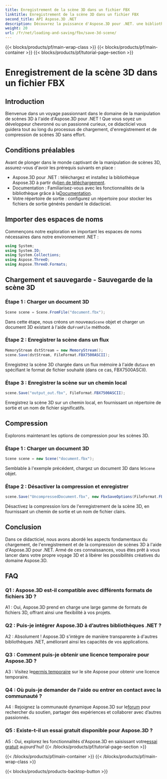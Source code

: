 ```yaml
---
title: Enregistrement de la scène 3D dans un fichier FBX
linktitle: Enregistrement de la scène 3D dans un fichier FBX
second_title: API Aspose.3D .NET
description: Découvrez la puissance d'Aspose.3D pour .NET. une bibliothèque polyvalente pour une manipulation transparente des scènes 3D. Chargez, enregistrez et compressez sans effort.
weight: 20
url: /fr/net/loading-and-saving/fbx/save-3d-scene/
---
```


{{< blocks/products/pf/main-wrap-class >}}
{{< blocks/products/pf/main-container >}}
{{< blocks/products/pf/tutorial-page-section >}}

# Enregistrement de la scène 3D dans un fichier FBX

## Introduction

Bienvenue dans un voyage passionnant dans le domaine de la manipulation de scènes 3D à l'aide d'Aspose.3D pour .NET ! Que vous soyez un développeur chevronné ou un passionné curieux, ce didacticiel vous guidera tout au long du processus de chargement, d'enregistrement et de compression de scènes 3D sans effort.

## Conditions préalables

Avant de plonger dans le monde captivant de la manipulation de scènes 3D, assurez-vous d'avoir les prérequis suivants en place :

-  Aspose.3D pour .NET : téléchargez et installez la bibliothèque Aspose.3D à partir du[lien de téléchargement](https://releases.aspose.com/3d/net/).
-  Documentation : Familiarisez-vous avec les fonctionnalités de la bibliothèque grâce à la[Documentation](https://reference.aspose.com/3d/net/).
- Votre répertoire de sortie : configurez un répertoire pour stocker les fichiers de sortie générés pendant le didacticiel.

## Importer des espaces de noms

Commençons notre exploration en important les espaces de noms nécessaires dans notre environnement .NET :

```csharp
using System;
using System.IO;
using System.Collections;
using Aspose.ThreeD;
using Aspose.ThreeD.Formats;
```

## Chargement et sauvegarde - Sauvegarde de la scène 3D

### Étape 1 : Charger un document 3D

```csharp
Scene scene = Scene.FromFile("document.fbx");
```

 Dans cette étape, nous créons un nouveau`Scene` objet et charger un document 3D existant à l'aide du`FromFile` méthode.

### Étape 2 : Enregistrer la scène dans un flux

```csharp
MemoryStream dstStream = new MemoryStream();
scene.Save(dstStream, FileFormat.FBX7500ASCII);
```

 Enregistrez la scène 3D chargée dans un flux mémoire à l'aide du`Save` en spécifiant le format de fichier souhaité (dans ce cas, FBX7500ASCII).


### Étape 3 : Enregistrer la scène sur un chemin local

```csharp
scene.Save("output_out.fbx", FileFormat.FBX7500ASCII);
```

Enregistrez la scène 3D sur un chemin local, en fournissant un répertoire de sortie et un nom de fichier significatifs.

## Compression

Explorons maintenant les options de compression pour les scènes 3D.

### Étape 1 : Charger un document 3D

```csharp
Scene scene = new Scene("document.fbx");
```

 Semblable à l'exemple précédent, chargez un document 3D dans le`Scene` objet.

### Étape 2 : Désactiver la compression et enregistrer

```csharp
scene.Save("UncompressedDocument.fbx", new FbxSaveOptions(FileFormat.FBX7500ASCII) { EnableCompression = false });
```

Désactivez la compression lors de l'enregistrement de la scène 3D, en fournissant un chemin de sortie et un nom de fichier clairs.

## Conclusion

Dans ce didacticiel, nous avons abordé les aspects fondamentaux du chargement, de l'enregistrement et de la compression de scènes 3D à l'aide d'Aspose.3D pour .NET. Armé de ces connaissances, vous êtes prêt à vous lancer dans votre propre voyage 3D et à libérer les possibilités créatives du domaine Aspose.3D.

## FAQ

### Q1 : Aspose.3D est-il compatible avec différents formats de fichiers 3D ?

A1 : Oui, Aspose.3D prend en charge une large gamme de formats de fichiers 3D, offrant ainsi une flexibilité à vos projets.

### Q2 : Puis-je intégrer Aspose.3D à d’autres bibliothèques .NET ?

A2 : Absolument ! Aspose.3D s'intègre de manière transparente à d'autres bibliothèques .NET, améliorant ainsi les capacités de vos applications.

### Q3 : Comment puis-je obtenir une licence temporaire pour Aspose.3D ?

 A3 : Visitez le[permis temporaire](https://purchase.aspose.com/temporary-license/) sur le site Aspose pour obtenir une licence temporaire.

### Q4 : Où puis-je demander de l'aide ou entrer en contact avec la communauté ?

 A4 : Rejoignez la communauté dynamique Aspose.3D sur le[forum](https://forum.aspose.com/c/3d/18) pour rechercher du soutien, partager des expériences et collaborer avec d’autres passionnés.

### Q5 : Existe-t-il un essai gratuit disponible pour Aspose.3D ?

 A5 : Oui, explorez les fonctionnalités d'Aspose.3D en saisissant votre[essai gratuit](https://releases.aspose.com/) aujourd'hui!
{{< /blocks/products/pf/tutorial-page-section >}}

{{< /blocks/products/pf/main-container >}}
{{< /blocks/products/pf/main-wrap-class >}}

{{< blocks/products/products-backtop-button >}}
